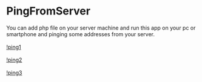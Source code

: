 # PingFromServer
You can add php file on your server machine and run this app on your pc or smartphone and pinging some addresses from your server.
<br />
<br />
[!ping1](screenshots/ping1.png)
<br />
<br />
[!ping2](screenshots/ping2.png)
<br />
<br />
[!ping3](screenshots/ping3.png)
